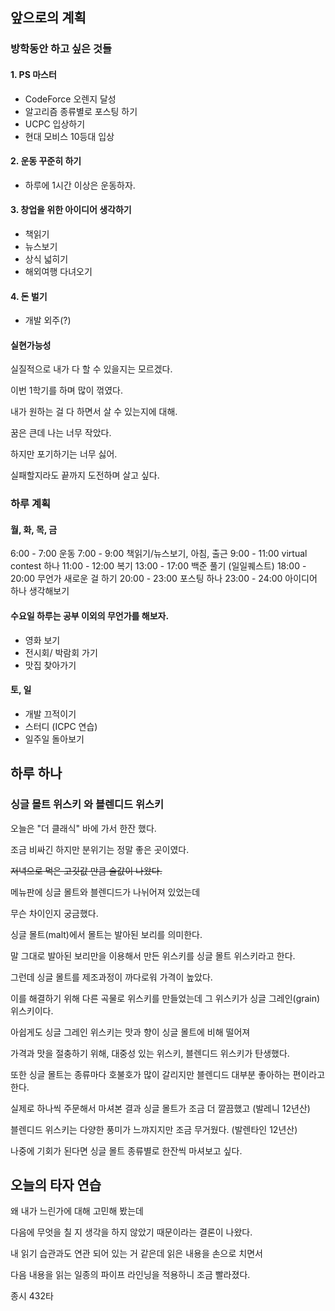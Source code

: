 ## 앞으로의 계획

### 방학동안 하고 싶은 것들 

#### 1. PS 마스터

- CodeForce 오렌지 달성
- 알고리즘 종류별로 포스팅 하기
- UCPC 입상하기
- 현대 모비스 10등대 입상

#### 2. 운동 꾸준히 하기

- 하루에 1시간 이상은 운동하자.

#### 3. 창업을 위한 아이디어 생각하기

- 책읽기 
- 뉴스보기 
- 상식 넓히기
- 해외여행 다녀오기

#### 4. 돈 벌기

- 개발 외주(?) 

#### 실현가능성


실질적으로 내가 다 할 수 있을지는 모르겠다. 

이번 1학기를 하며 많이 꺾였다. 

내가 원하는 걸 다 하면서 살 수 있는지에 대해.

꿈은 큰데 나는 너무 작았다.

하지만 포기하기는 너무 싫어. 

실패할지라도 끝까지 도전하며 살고 싶다.

### 하루 계획

#### 월, 화, 목, 금

6:00 - 7:00 운동 
7:00 - 9:00 책읽기/뉴스보기, 아침, 출근
9:00 - 11:00 virtual contest 하나
11:00 - 12:00 복기 
13:00 - 17:00 백준 풀기 (일일퀘스트)
18:00 - 20:00 무언가 새로운 걸 하기
20:00 - 23:00 포스팅 하나
23:00 - 24:00 아이디어 하나 생각해보기

#### 수요일 하루는 공부 이외의 무언가를 해보자.

- 영화 보기
- 전시회/ 박람회 가기
- 맛집 찾아가기

#### 토, 일

- 개발 끄적이기
- 스터디 (ICPC 연습)
- 일주일 돌아보기


## 하루 하나

### 싱글 몰트 위스키 와 블렌디드 위스키

오늘은 "더 클래식" 바에 가서 한잔 했다.

조금 비싸긴 하지만 분위기는 정말 좋은 곳이였다.

~~저녁으로 먹은 고깃값 만큼 술값이 나왔다.~~

메뉴판에 싱글 몰트와 블렌디드가 나뉘어져 있었는데

무슨 차이인지 궁금했다.

싱글 몰트(malt)에서 몰트는 발아된 보리를 의미한다.

말 그대로 발아된 보리만을 이용해서 만든 위스키를 싱글 몰트 위스키라고 한다.

그런데 싱글 몰트를 제조과정이 까다로워 가격이 높았다.

이를 해결하기 위해 다른 곡물로 위스키를 만들었는데 그 위스키가 싱글 그레인(grain) 위스키이다.

아쉽게도 싱글 그레인 위스키는 맛과 향이 싱글 몰트에 비해 떨어져 

가격과 맛을 절충하기 위해, 대중성 있는 위스키, 블렌디드 위스키가 탄생했다.

또한 싱글 몰트는 종류마다 호불호가 많이 갈리지만 블렌디드 대부분 좋아하는 편이라고 한다.

실제로 하나씩 주문해서 마셔본 결과 싱글 몰트가 조금 더 깔끔했고 (발레니 12년산)

블렌디드 위스키는 다양한 풍미가 느꺄지지만 조금 무거웠다. (발렌타인 12년산)

나중에 기회가 된다면 싱글 몰트 종류별로 한잔씩 마셔보고 싶다.

## 오늘의 타자 연습

왜 내가 느린가에 대해 고민해 봤는데 

다음에 무엇을 칠 지 생각을 하지 않았기 때문이라는 결론이 나왔다.

내 읽기 습관과도 연관 되어 있는 거 같은데 읽은 내용을 손으로 치면서

다음 내용을 읽는 일종의 파이프 라인닝을 적용하니 조금 빨라졌다. 

종시 432타
